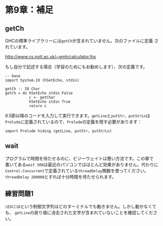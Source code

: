 第9章：補足
===========

getCh
-----

GHCの標準ライブラリーには`getCh`が含まれていません。次のファイルに定義
されています。

http://www.cs.nott.ac.uk/~gmh/calculator.lhs

もし自分で記述する場合（学習のためにもお勧めします）、次の定義です。

    -- base
    import System.IO (hSetEcho, stdin)

    getCh :: IO Char
    getCh = do hSetEcho stdin False
               c <- getChar
               hSetEcho stdin True
               return c

9.5節以降のコードを入力して実行できます。`getLine`と`putStr`、`putStrLn`は
`Prelude`に定義されているので、`Prelude`の定義を隠す必要があります：

    import Prelude hiding (getLine, putStr, putStrLn)

wait
----

プログラムで時間を待たせるのに、ビジーウェイトは悪い方法です。この章で
書いてある`wait 500`は最近のパソコンではほとんど効果がありません。代わりに
`Control.Concurrent`で定義されている`threadDelay`関数を使ってください。
`threadDelay 200000`とすれば十分時間を待たせられます。

練習問題1
---------

`\ESC[1D`という制御文字列はどのターミナルでも動きません。しかし動かなくても、
`getLine`の戻り値に消去された文字が含まれていないことを確認してください。
